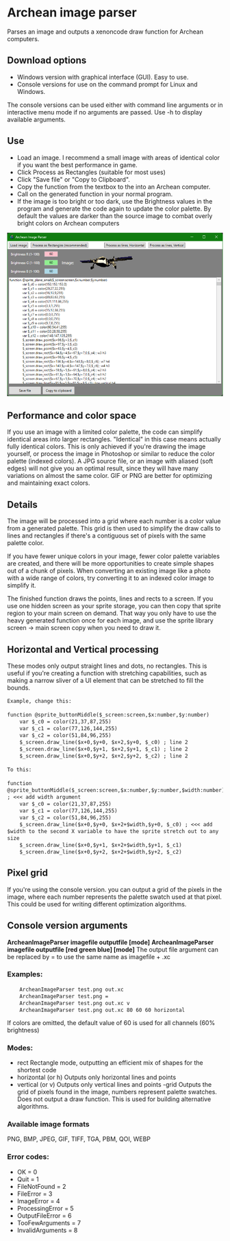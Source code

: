 # Archean image parser
Parses an image and outputs a xenoncode draw function for Archean computers.

## Download options

- Windows version with graphical interface (GUI). Easy to use.
- Console versions for use on the command prompt for Linux and Windows. 
 
The console versions can be used either with command line arguments or in interactive menu mode if no arguments are passed.
Use -h to display available arguments.

## Use
- Load an image. I recommend a small image with areas of identical color if you want the best performance in game.
- Click Process as Rectangles (suitable for most uses)
- Click "Save file" or "Copy to Clipboard".
- Copy the function from the textbox to the into an Archean computer.
- Call on the generated function in your normal program.
- If the image is too bright or too dark, use the Brightness values in the program and generate the code again to update the color palette. By default the values are darker than the source image to combat overly bright colors on Archean computers

![Screenshot](screenshot.png)

## Performance and color space

If you use an image with a limited color palette, the code can simplify identical areas into larger rectangles. "Identical" in this case means actually fully identical colors.
This is only achieved if you're drawing the image yourself, or process the image in Photoshop or similar to reduce the color palette (indexed colors).
A JPG source file, or an image with aliased (soft edges) will not give you an optimal result, since they will have many variations on almost the same color. GIF or PNG are better for optimizing and maintaining exact colors.

## Details
The image will be processed into a grid where each number is a color value from a generated palette.
This grid is then used to simplify the draw calls to lines and rectangles if there's a contiguous set of pixels with the same palette color.

If you have fewer unique colors in your image, fewer color palette variables are created, and there will be more opportunities to create simple shapes out of a chunk of pixels.
When converting an existing image like a photo with a wide range of colors, try converting it to an indexed color image to simplify it.

The finished function draws the points, lines and rects to a screen. If you use one hidden screen as your sprite storage, you can then copy that sprite region to your main screen on demand.
That way you only have to use the heavy generated function once for each image, and use the sprite library screen -> main screen copy when you need to draw it.

## Horizontal and Vertical processing
These modes only output straight lines and dots, no rectangles.
This is useful if you're creating a function with stretching capabilities, such as making a narrow sliver of a UI element that can be stretched to fill the bounds.

    Example, change this:

    function @sprite_buttonMiddle($_screen:screen,$x:number,$y:number)
	    var $_c0 = color(21,37,87,255)
    	var $_c1 = color(77,126,144,255)
    	var $_c2 = color(51,84,96,255)
    	$_screen.draw_line($x+0,$y+0, $x+2,$y+0, $_c0) ; line 2 
    	$_screen.draw_line($x+0,$y+1, $x+2,$y+1, $_c1) ; line 2 
    	$_screen.draw_line($x+0,$y+2, $x+2,$y+2, $_c2) ; line 2 

    To this:
    
    function @sprite_buttonMiddle($_screen:screen,$x:number,$y:number,$width:number) ; <<< add width argument
	    var $_c0 = color(21,37,87,255)
    	var $_c1 = color(77,126,144,255)
    	var $_c2 = color(51,84,96,255)
    	$_screen.draw_line($x+0,$y+0, $x+2+$width,$y+0, $_c0) ; <<< add $width to the second X variable to have the sprite stretch out to any size
    	$_screen.draw_line($x+0,$y+1, $x+2+$width,$y+1, $_c1)
    	$_screen.draw_line($x+0,$y+2, $x+2+$width,$y+2, $_c2)
        

## Pixel grid

If you're using the console version. you can output a grid of the pixels in the image, where each number represents the palette swatch used at that pixel. This could be used for writing different optimization algorithms.

## Console version arguments

**ArcheanImageParser imagefile outputfile [mode]**
**ArcheanImageParser imagefile outputfile [red green blue] [mode]**
The output file argument can be replaced by = to use the same name as imagefile + .xc

### Examples:
		ArcheanImageParser test.png out.xc
		ArcheanImageParser test.png =
		ArcheanImageParser test.png out.xc v
		ArcheanImageParser test.png out.xc 80 60 60 horizontal

If colors are omitted, the default value of 60 is used for all channels (60% brightness)

### Modes:
- rect        Rectangle mode, outputting an efficient mix of shapes for the shortest code
- horizontal  (or h) Outputs only horizontal lines and points
- vertical    (or v) Outputs only vertical lines and points
 -grid        Outputs the grid of pixels found in the image, numbers represent palette swatches. Does not output a draw function. This is used for building alternative algorithms.

### Available image formats
PNG, BMP, JPEG, GIF, TIFF, TGA, PBM, QOI, WEBP

### Error codes:
- OK = 0
- Quit = 1
- FileNotFound = 2
- FileError = 3
- ImageError = 4
- ProcessingError = 5
- OutputFileError = 6
- TooFewArguments = 7
- InvalidArguments = 8
